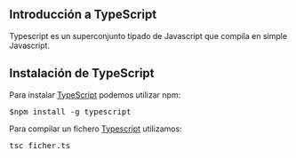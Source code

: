 ## Introducción a TypeScript

Typescript es un superconjunto tipado de Javascript que compila en simple Javascript.



## Instalación de TypeScript

Para instalar [TypeScript][1] podemos utilizar npm:

<kbd>$npm install -g typescript</kbd>

Para compilar un fichero [Typescript][1] utilizamos:

<kbd>
tsc ficher.ts
</kbd>


[1]: http://www.manualweb.net/tutorial-typescript/
[2]: https://www.typescriptlang.org/
